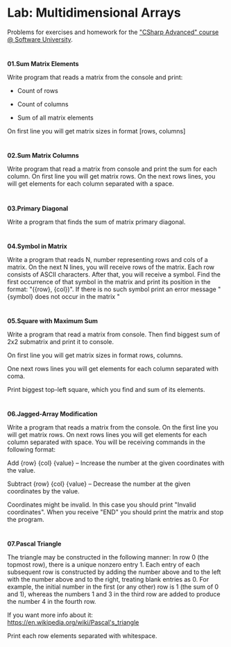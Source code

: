 ﻿# Lab: Multidimensional ArraysProblems for exercises and homework for the  [&quot;CSharp Advanced&quot; course @ Software University](https://softuni.bg/courses/csharp-advanced).#**01.Sum Matrix Elements**Write program that reads a matrix from the console and print:- Count of rows- Count of columns- Sum of all matrix elementsOn first line you will get matrix sizes in format [rows, columns]#**02.Sum Matrix Columns**Write program that read a matrix from console and print the sum for each column. On first line you will get matrix rows. On the next rows lines, you will get elements for each column separated with a space. #**03.Primary Diagonal**Write a program that finds the sum of matrix primary diagonal.#**04.Symbol in Matrix**Write a program that reads N, number representing rows and cols of a matrix. On the next N lines, you will receive rows of the matrix. Each row consists of ASCII characters. After that, you will receive a symbol. Find the first occurrence of that symbol in the matrix and print its position in the format: "({row}, {col})". If there is no such symbol print an error message "{symbol} does not occur in the matrix "#**05.Square with Maximum Sum**Write a program that read a matrix from console. Then find biggest sum of 2x2 submatrix and print it to console.On first line you will get matrix sizes in format rows, columns.One next rows lines you will get elements for each column separated with coma.Print biggest top-left square, which you find and sum of its elements.#**06.Jagged-Array Modification**Write a program that reads a matrix from the console. On the first line you will get matrix rows. On next rows lines you will get elements for each column separated with space. You will be receiving commands in the following format:Add {row} {col} {value} – Increase the number at the given coordinates with the value.Subtract {row} {col} {value} – Decrease the number at the given coordinates by the value.Coordinates might be invalid. In this case you should print "Invalid coordinates". When you receive "END" you should print the matrix and stop the program.#**07.Pascal Triangle**The triangle may be constructed in the following manner: In row 0 (the topmost row), there is a unique nonzero entry 1. Each entry of each subsequent row is constructed by adding the number above and to the left with the number above and to the right, treating blank entries as 0. For example, the initial number in the first (or any other) row is 1 (the sum of 0 and 1), whereas the numbers 1 and 3 in the third row are added to produce the number 4 in the fourth row.If you want more info about it: https://en.wikipedia.org/wiki/Pascal's_trianglePrint each row elements separated with whitespace.